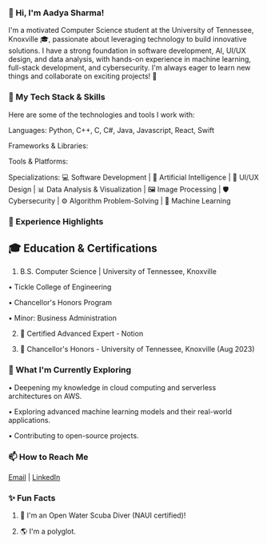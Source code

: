 ### 👋 Hi, I'm Aadya Sharma!

I'm a motivated Computer Science student at the University of Tennessee, Knoxville 🎓, passionate about leveraging technology to build innovative solutions. I have a strong foundation in software development, AI, UI/UX design, and data analysis, with hands-on experience in machine learning, full-stack development, and cybersecurity. I'm always eager to learn new things and collaborate on exciting projects! 🚀

### 🔧 My Tech Stack & Skills

Here are some of the technologies and tools I work with:

Languages: Python, C++, C, C#, Java, Javascript, React, Swift

Frameworks & Libraries: 

Tools & Platforms:

Specializations:
💻 Software Development | 🤖 Artificial Intelligence | 🎨 UI/UX Design | 📊 Data Analysis & Visualization | 🖼️ Image Processing | 🛡️ Cybersecurity | ⚙️ Algorithm Problem-Solving | 🧠 Machine Learning

### 🚀 Experience Highlights

## 🎓 Education & Certifications

1. B.S. Computer Science | University of Tennessee, Knoxville

• Tickle College of Engineering

• Chancellor's Honors Program

• Minor: Business Administration

2. 📜 Certified Advanced Expert - Notion

3. 🏅 Chancellor's Honors - University of Tennessee, Knoxville (Aug 2023)

### 🌱 What I'm Currently Exploring

• Deepening my knowledge in cloud computing and serverless architectures on AWS.

• Exploring advanced machine learning models and their real-world applications.

• Contributing to open-source projects.

### 📫 How to Reach Me

[Email](asharm41@vols.utk.edu) | [LinkedIn](linkedin.com/in/aadyasharma24)

### ✨ Fun Facts

1. 🐠 I'm an Open Water Scuba Diver (NAUI certified)!

2. 🌎 I'm a polyglot.
